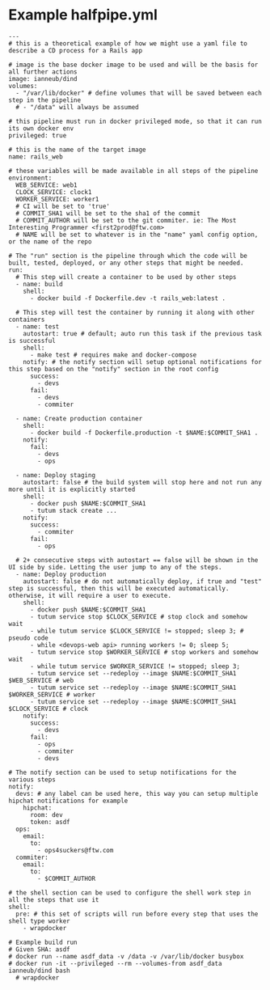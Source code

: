 # Example halfpipe.yml

    ---
    # this is a theoretical example of how we might use a yaml file to describe a CD process for a Rails app

    # image is the base docker image to be used and will be the basis for all further actions
    image: ianneub/dind
    volumes:
      - "/var/lib/docker" # define volumes that will be saved between each step in the pipeline
      # - "/data" will always be assumed

    # this pipeline must run in docker privileged mode, so that it can run its own docker env
    privileged: true

    # this is the name of the target image
    name: rails_web

    # these variables will be made available in all steps of the pipeline
    environment:
      WEB_SERVICE: web1
      CLOCK_SERVICE: clock1
      WORKER_SERVICE: worker1
      # CI will be set to 'true'
      # COMMIT_SHA1 will be set to the sha1 of the commit
      # COMMIT_AUTHOR will be set to the git commiter. ie: The Most Interesting Programmer <first2prod@ftw.com>
      # NAME will be set to whatever is in the "name" yaml config option, or the name of the repo

    # The "run" section is the pipeline through which the code will be built, tested, deployed, or any other steps that might be needed.
    run:
      # This step will create a container to be used by other steps
      - name: build
        shell:
          - docker build -f Dockerfile.dev -t rails_web:latest .

      # This step will test the container by running it along with other containers
      - name: test
        autostart: true # default; auto run this task if the previous task is successful
        shell:
          - make test # requires make and docker-compose
        notify: # the notify section will setup optional notifications for this step based on the "notify" section in the root config
          success: 
            - devs
          fail:
            - devs
            - commiter

      - name: Create production container
        shell:
          - docker build -f Dockerfile.production -t $NAME:$COMMIT_SHA1 .
        notify:
          fail:
            - devs
            - ops

      - name: Deploy staging
        autostart: false # the build system will stop here and not run any more until it is explicitly started
        shell:
          - docker push $NAME:$COMMIT_SHA1
          - tutum stack create ...
        notify:
          success:
            - commiter
          fail:
            - ops

      # 2+ consecutive steps with autostart == false will be shown in the UI side by side. Letting the user jump to any of the steps.
      - name: Deploy production
        autostart: false # do not automatically deploy, if true and "test" step is successful, then this will be executed automatically. otherwise, it will require a user to execute.
        shell:
          - docker push $NAME:$COMMIT_SHA1
          - tutum service stop $CLOCK_SERVICE # stop clock and somehow wait
          - while tutum service $CLOCK_SERVICE != stopped; sleep 3; # pseudo code
          - while <devops-web api> running workers != 0; sleep 5;
          - tutum service stop $WORKER_SERVICE # stop workers and somehow wait
          - while tutum service $WORKER_SERVICE != stopped; sleep 3;
          - tutum service set --redeploy --image $NAME:$COMMIT_SHA1 $WEB_SERVICE # web
          - tutum service set --redeploy --image $NAME:$COMMIT_SHA1 $WORKER_SERVICE # worker
          - tutum service set --redeploy --image $NAME:$COMMIT_SHA1 $CLOCK_SERVICE # clock
        notify:
          success:
            - devs
          fail:
            - ops
            - commiter
            - devs

    # The notify section can be used to setup notifications for the various steps
    notify:
      devs: # any label can be used here, this way you can setup multiple hipchat notifications for example
        hipchat:
          room: dev
          token: asdf
      ops:
        email:
          to:
            - ops4suckers@ftw.com
      commiter:
        email:
          to: 
            - $COMMIT_AUTHOR

    # the shell section can be used to configure the shell work step in all the steps that use it
    shell:
      pre: # this set of scripts will run before every step that uses the shell type worker
        - wrapdocker

    # Example build run
    # Given SHA: asdf
    # docker run --name asdf_data -v /data -v /var/lib/docker busybox
    # docker run -it --privileged --rm --volumes-from asdf_data ianneub/dind bash
      # wrapdocker




